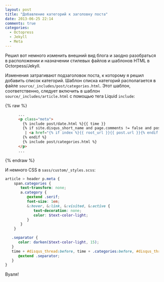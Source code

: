 ```yaml
---
layout: post
title: "Добавление категорий к заголовку поста"
date: 2013-06-25 22:14
comments: true
categories:
  - Octopress
  - Jekyll
  - Meta
---
```


Решил вот немного изменить внешний вид блога и заодно разобраться в
расположении и назначении стилевых файлов и шаблонов HTML в
Octorpess/Jekyll.

Изменения затрагивают подзаголовок поста, к которому я решил добавить
список категорий. Шаблон списка категорий располагается в файле
`source/_includes/post/categories.html`. Этот шаблон, соответственно,
следует включить в шаблон `source/_includes/article.html` с помощью
тега Liquid `include`:

{% raw %}
``` html
      ...
      <p class="meta">
        {% include post/date.html %}{{ time }}
        {% if site.disqus_short_name and page.comments != false and post.comments != false and site.disqus_show_comment_count == true %}
         | <a href="{% if index %}{{ root_url }}{{ post.url }}{% endif %}#disqus_thread">Comments</a>
        {% endif %}
        {% include post/categories.html %}
      </p>
      ...
```
{% endraw %}

И немного CSS в `sass/custom/_styles.scss`:

``` scss
article > header p.meta {
    span.categories {
       text-transform: none;
       a.category {
          @extend .serif;
          font-size: 1em;
          &:hover, &:link, &:visited, &:active {
             text-decoration: none;
             color: $text-color-light;
          }
       }
    }

   .separator {
      color: darken($text-color-light, 15);
   }
   time + #disqus_thread:before, time + .categories:before, #disqus_thread + .categories:before {
      @extend .separator;
   }
}
```

Вуаля!

